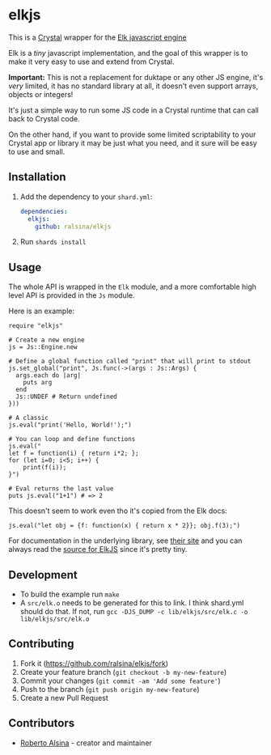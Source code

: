 # elkjs

This is a [Crystal](https://crystal-lang.org) wrapper for the
[Elk javascript engine](https://github.com/cesanta/elk)

Elk is a *tiny* javascript implementation, and the goal of this wrapper is
to make it very easy to use and extend from Crystal.

**Important:** This is not a replacement for duktape or any other JS engine,
it's *very* limited, it has no standard library at all, it doesn't even support
arrays, objects or integers!

It's just a simple way to run some JS code in a Crystal
runtime that can call back to Crystal code.

On the other hand, if you want to provide some limited scriptability to
your Crystal app or library it may be just what you need, and it sure will
be easy to use and small.

## Installation

1. Add the dependency to your `shard.yml`:

   ```yaml
   dependencies:
     elkjs:
       github: ralsina/elkjs
   ```

2. Run `shards install`

## Usage

The whole API is wrapped in the `Elk` module, and a more comfortable
high level API is provided in the `Js` module.

Here is an example:

```crystal
require "elkjs"

# Create a new engine
js = Js::Engine.new

# Define a global function called "print" that will print to stdout
js.set_global("print", Js.func(->(args : Js::Args) {
  args.each do |arg|
    puts arg
  end
  Js::UNDEF # Return undefined
}))

# A classic
js.eval("print('Hello, World!');")

# You can loop and define functions
js.eval("
let f = function(i) { return i*2; };
for (let i=0; i<5; i++) {
    print(f(i));
}")

# Eval returns the last value
puts js.eval("1+1") # => 2
```

This doesn't seem to work even tho it's copied from the Elk docs:

```crystal
js.eval("let obj = {f: function(x) { return x * 2}}; obj.f(3);")
```

For documentation in the underlying library, see
[their site](https://github.com/cesanta/elk/tree/master) and you
can always read the [source for ElkJS](https://github.com/ralsina/elkjs)
since it's pretty tiny.

## Development

* To build the example run `make`
* A `src/elk.o` needs to be generated for this to link.
  I think shard.yml should do that. If not, run
  `gcc -DJS_DUMP -c lib/elkjs/src/elk.c -o lib/elkjs/src/elk.o`

## Contributing

1. Fork it (<https://github.com/ralsina/elkjs/fork>)
2. Create your feature branch (`git checkout -b my-new-feature`)
3. Commit your changes (`git commit -am 'Add some feature'`)
4. Push to the branch (`git push origin my-new-feature`)
5. Create a new Pull Request

## Contributors

* [Roberto Alsina](https://github.com/ralsina) - creator and maintainer
